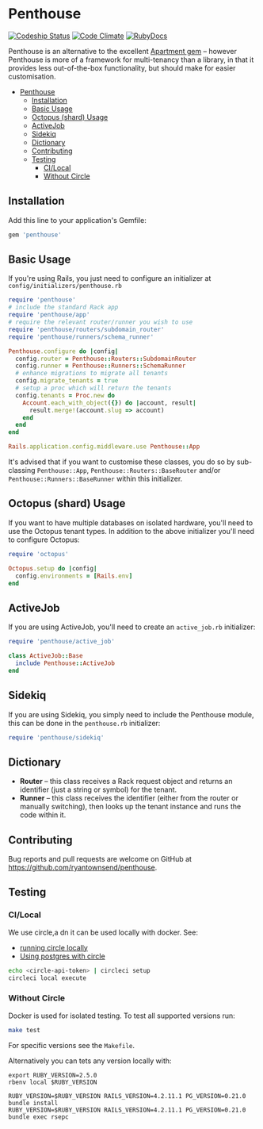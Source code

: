 # Penthouse

[![Codeship Status](https://codeship.com/projects/c6513ab0-cc05-0133-94c6-0666c337ff82/status?branch=master)](https://codeship.com/projects/140114) [![Code Climate](https://codeclimate.com/github/ryantownsend/penthouse/badges/gpa.svg)](https://codeclimate.com/github/ryantownsend/penthouse) [![RubyDocs](https://img.shields.io/badge/rubydocs-click_here-blue.svg)](http://www.rubydoc.info/github/ryantownsend/penthouse)

Penthouse is an alternative to the excellent [Apartment gem](https://github.com/influitive/apartment) – however Penthouse is more of a framework for multi-tenancy than a library, in that it provides less out-of-the-box functionality, but should make for easier customisation.

- [Penthouse](#penthouse)
  - [Installation](#installation)
  - [Basic Usage](#basic-usage)
  - [Octopus (shard) Usage](#octopus-shard-usage)
  - [ActiveJob](#activejob)
  - [Sidekiq](#sidekiq)
  - [Dictionary](#dictionary)
  - [Contributing](#contributing)
  - [Testing](#testing)
    - [CI/Local](#cilocal)
    - [Without Circle](#without-circle)

## Installation

Add this line to your application's Gemfile:

```ruby
gem 'penthouse'
```

## Basic Usage

If you're using Rails, you just need to configure an initializer at `config/initializers/penthouse.rb`

```ruby
require 'penthouse'
# include the standard Rack app
require 'penthouse/app'
# require the relevant router/runner you wish to use
require 'penthouse/routers/subdomain_router'
require 'penthouse/runners/schema_runner'

Penthouse.configure do |config|
  config.router = Penthouse::Routers::SubdomainRouter
  config.runner = Penthouse::Runners::SchemaRunner
  # enhance migrations to migrate all tenants
  config.migrate_tenants = true
  # setup a proc which will return the tenants
  config.tenants = Proc.new do
    Account.each_with_object({}) do |account, result|
      result.merge!(account.slug => account)
    end
  end
end

Rails.application.config.middleware.use Penthouse::App
```

It's advised that if you want to customise these classes, you do so by sub-classing `Penthouse::App`, `Penthouse::Routers::BaseRouter` and/or `Penthouse::Runners::BaseRunner` within this initializer.

## Octopus (shard) Usage

If you want to have multiple databases on isolated hardware, you'll need to use the Octopus tenant types. In addition to the above initializer you'll need to configure Octopus:

```ruby
require 'octopus'

Octopus.setup do |config|
  config.environments = [Rails.env]
end
```

## ActiveJob

If you are using ActiveJob, you'll need to create an `active_job.rb` initializer:

```ruby
require 'penthouse/active_job'

class ActiveJob::Base
  include Penthouse::ActiveJob
end
```

## Sidekiq

If you are using Sidekiq, you simply need to include the Penthouse module, this can be done in the `penthouse.rb` initializer:

```ruby
require 'penthouse/sidekiq'
```

## Dictionary

* **Router** – this class receives a Rack request object and returns an identifier (just a string or symbol) for the tenant.
* **Runner** – this class receives the identifier (either from the router or manually switching), then looks up the tenant instance and runs the code within it.

## Contributing

Bug reports and pull requests are welcome on GitHub at https://github.com/ryantownsend/penthouse.

## Testing

### CI/Local

We use circle,a dn it can be used locally with docker. See:

- [running circle locally](https://circleci.com/docs/2.0/local-cli/)
- [Using postgres with circle](https://circleci.com/docs/2.0/postgres-config/)

```bash
echo <circle-api-token> | circleci setup
circleci local execute
```

### Without Circle

Docker is used for isolated testing. To test all supported versions run:

```bash
make test
```

For specific versions see the `Makefile`.

Alternatively you can tets any version locally with:

```
export RUBY_VERSION=2.5.0
rbenv local $RUBY_VERSION

RUBY_VERSION=$RUBY_VERSION RAILS_VERSION=4.2.11.1 PG_VERSION=0.21.0 bundle install
RUBY_VERSION=$RUBY_VERSION RAILS_VERSION=4.2.11.1 PG_VERSION=0.21.0 bundle exec rsepc
```


